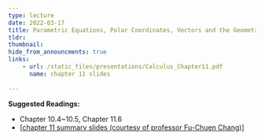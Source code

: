 ```yaml
---
type: lecture
date: 2022-03-17
title: Parametric Equations, Polar Coordinates, Vectors and the Geometry of Space
tldr: 
thumbnail: 
hide_from_announcments: true
links: 
    - url: /static_files/presentations/Calculus_Chapter11.pdf
      name: chapter 11 slides
      
---
```

**Suggested Readings:**
- Chapter 10.4~10.5, Chapter 11.6
- [[chapter 11 summary slides (courtesy of professor Fu-Chuen Chang)]](/nsysu-EE1004A/static_files/presentations/Chap11_Summary.pdf)

